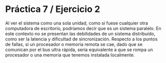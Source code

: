 # Práctica 7 / Ejercicio 2

Al ver el sistema como una sola unidad, como si fuese cualquier otra computadora de escritorio, podríamos decir que es un sistema paralelo. En este contexto no se presentan las debilidades de un sistema distribuído, como ser la latencia y dificultad de sincronización. Respecto a los puntos de fallas, si un procesador o memoria remota se cae, dado que se comunican por el bus ultra rápida, sería equivalente a que se rompa un procesador o una memoria que tenemos instalada localmente.
